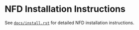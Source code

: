 NFD Installation Instructions
=============================

See [`docs/install.rst`](https://github.com/named-data/NFD/blob/master/docs/INSTALL.rst)
for detailed NFD installation instructions.
